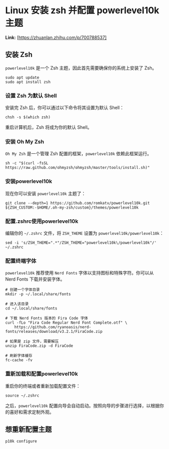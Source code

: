 # Linux  安装 zsh 并配置 powerlevel10k 主题



 **Link:** [https://zhuanlan.zhihu.com/p/700788537]

## 安装 Zsh  

`powerlevel10k` 是一个 Zsh 主题，因此首先需要确保你的系统上安装了 Zsh。

```
sudo apt update
sudo apt install zsh
```
### 设置 Zsh 为默认 Shell  

安装完 Zsh 后，你可以通过以下命令将其设置为默认 Shell：

```
chsh -s $(which zsh)
```

重启计算机后，Zsh 将成为你的默认 Shell。

### 安装 Oh My Zsh  

`Oh My Zsh` 是一个管理 Zsh 配置的框架，`powerlevel10k` 依赖此框架运行。

```
sh -c "$(curl -fsSL https://raw.github.com/ohmyzsh/ohmyzsh/master/tools/install.sh)"
```
### 安装powerlevel10k  

现在你可以安装 `powerlevel10k` 主题了：

```
git clone --depth=1 https://github.com/romkatv/powerlevel10k.git ${ZSH_CUSTOM:-$HOME/.oh-my-zsh/custom}/themes/powerlevel10k
```
### 配置.zshrc使用powerlevel10k  

编辑你的 `~/.zshrc` 文件，将 `ZSH_THEME` 设置为 `powerlevel10k/powerlevel10k`：

```
sed -i 's/ZSH_THEME=".*"/ZSH_THEME="powerlevel10k\/powerlevel10k"/' ~/.zshrc
```
### 配置终端字体  

`powerlevel10k` 推荐使用 `Nerd Fonts` 字体以支持图标和特殊字符。你可以从 Nerd Fonts 下载并安装字体。

```
# 创建一个字体目录
mkdir -p ~/.local/share/fonts
​
# 进入该目录
cd ~/.local/share/fonts
​
# 下载 Nerd Fonts 版本的 Fira Code 字体
curl -fLo "Fira Code Regular Nerd Font Complete.otf" \
    https://github.com/ryanoasis/nerd-fonts/releases/download/v3.2.1/FiraCode.zip
    
# 如果是 zip 文件，需要解压
unzip FiraCode.zip -d FiraCode
​
# 刷新字体缓存
fc-cache -fv
```
### 重新加载和配置powerlevel10k  

重启你的终端或者重新加载配置文件：

```
source ~/.zshrc
```

之后，`powerlevel10k` 配置向导会自动启动。按照向导的步骤进行选择，以根据你的喜好和需求定制外观。

## 想重新配置主题  
```
p10k configure
```
